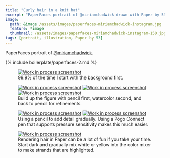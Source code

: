 ```yaml
---
title: "Curly hair in a knit hat"
excerpt: "PaperFaces portrait of @miriamchadwick drawn with Paper by 53 on an iPad."
image: 
  path: &image /assets/images/paperfaces-miriamchadwick-instagram.jpg 
  feature: *image
  thumbnail: /assets/images/paperfaces-miriamchadwick-instagram-150.jpg
tags: [portrait, illustration, Paper by 53]
---
```


PaperFaces portrait of [@miriamchadwick](http://instagram.com/miriamchadwick).

{% include boilerplate/paperfaces-2.md %}

<figure>
  <a href="/assets/images/paperfaces-miriamchadwick-process-1-lg.jpg"><img src="/assets/images/paperfaces-miriamchadwick-process-1-600.jpg" alt="Work in process screenshot"></a>
  <figcaption>99.9% of the time I start with the background first.</figcaption>
</figure>

<figure class="third">
  <a href="/assets/images/paperfaces-miriamchadwick-process-2-lg.jpg"><img src="/assets/images/paperfaces-miriamchadwick-process-2-600.jpg" alt="Work in process screenshot"></a>
  <a href="/assets/images/paperfaces-miriamchadwick-process-3-lg.jpg"><img src="/assets/images/paperfaces-miriamchadwick-process-3-600.jpg" alt="Work in process screenshot"></a>
  <a href="/assets/images/paperfaces-miriamchadwick-process-4-lg.jpg"><img src="/assets/images/paperfaces-miriamchadwick-process-4-600.jpg" alt="Work in process screenshot"></a>
  <figcaption>Build up the figure with pencil first, watercolor second, and back to pencil for refinements.</figcaption>
</figure>

<figure class="half">
  <a href="/assets/images/paperfaces-miriamchadwick-process-5-lg.jpg"><img src="/assets/images/paperfaces-miriamchadwick-process-5-600.jpg" alt="Work in process screenshot"></a>
  <a href="/assets/images/paperfaces-miriamchadwick-process-6-lg.jpg"><img src="/assets/images/paperfaces-miriamchadwick-process-6-600.jpg" alt="Work in process screenshot"></a>
  <figcaption>Using a pencil to add detail gradually. Using a Pogo Connect pen that supports pressure sensitivity makes this much easier.</figcaption>
</figure>

<figure>
  <a href="/assets/images/paperfaces-miriamchadwick-process-7-lg.jpg"><img src="/assets/images/paperfaces-miriamchadwick-process-7-600.jpg" alt="Work in process screenshot"></a>
  <figcaption>Rendering hair in Paper can be a lot of fun if you take your time. Start dark and gradually mix white or yellow into the color mixer to make strands that are highlighted.</figcaption>
</figure>
